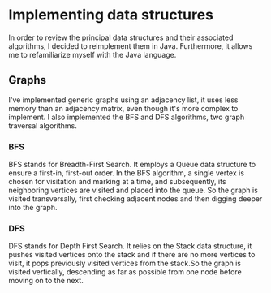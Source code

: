 # Implementing data structures
In order to review the principal data structures and their associated algorithms, I decided to reimplement them in Java. Furthermore, it allows me to refamiliarize myself with the Java language.

## Graphs
I've implemented generic graphs using an adjacency list, it uses less memory than an adjacency matrix, even though it's more complex to implement. I also implemented the BFS and DFS algorithms, two graph traversal algorithms.

### BFS 

BFS stands for Breadth-First Search. It employs a Queue data structure to ensure a first-in, first-out order. In the BFS algorithm, a single vertex is chosen for visitation and marking at a time, and subsequently, its neighboring vertices are visited and placed into the queue. So the graph is visited transversally, first checking adjacent nodes and then digging deeper into the graph.

### DFS 

DFS stands for Depth First Search. It relies on the Stack data structure, it pushes visited vertices onto the stack and if there are no more vertices to visit, it pops previously visited vertices from the stack.So the graph is visited vertically, descending as far as possible from one node before moving on to the next.
